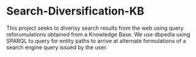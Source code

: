 # Search-Diversification-KB

This project seeks to diverisy search results from the web using query reforumulations obtained from a Knowledge Base. 
We use dbpedia using SPARQL to query for entity paths to arrive at alternate formulations of a search engine query issued by the user.
